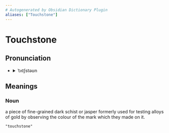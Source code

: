 ```yaml
---
# Autogenerated by Obsidian Dictionary Plugin
aliases: ["Touchstone"]
---
```


# Touchstone
## Pronunciation
- <details><summary>ˈtʌtʃstəʊn</summary><audio controls><source src="//ssl.gstatic.com/dictionary/static/sounds/20200429/touchstone--_gb_2.mp3"></audio></details>
## Meanings
### Noun
a piece of fine-grained dark schist or jasper formerly used for testing alloys of gold by observing the colour of the mark which they made on it.

```query
"touchstone"
```